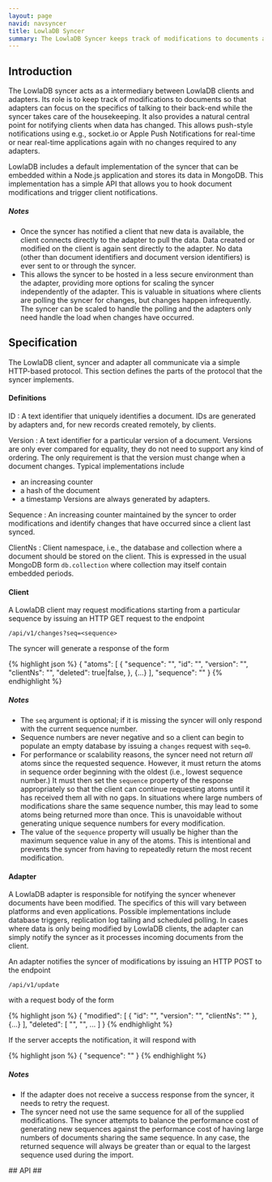 ```yaml
---
layout: page
navid: navsyncer
title: LowlaDB Syncer
summary: The LowlaDB Syncer keeps track of modifications to documents and tells LowlaDB clients when they need to sync and what data needs updating.
---
```

<div id="Intro">

## Introduction ##
The LowlaDB syncer acts as a intermediary between LowlaDB clients and adapters. Its role is to keep track of modifications to documents so that adapters can focus on the specifics of talking to their back-end while the syncer takes care of the housekeeping. It also provides a natural central point for notifying clients when data has changed. This allows push-style notifications using e.g., socket.io or Apple Push Notifications for real-time or near real-time applications again with no changes required to any adapters.

LowlaDB includes a default implementation of the syncer that can be embedded within a Node.js application and stores its data in MongoDB. This implementation has a simple API that allows you to hook document modifications and trigger client notifications. 

##### Notes #####
* Once the syncer has notified a client that new data is available, the client connects directly to the adapter to pull the data. Data created or modified on the client is again sent directly to the adapter. No data (other than document identifiers and document version identifiers) is ever sent to or through the syncer.
* This allows the syncer to be hosted in a less secure environment than the adapter, providing more options for scaling the syncer independently of the adapter. This is valuable in situations where clients are polling the syncer for changes, but changes happen infrequently. The syncer can be scaled to handle the polling and the adapters only need handle the load when changes have occurred.

</div>
<div id="Spec">

## Specification ##
The LowlaDB client, syncer and adapter all communicate via a simple HTTP-based protocol. This section defines the parts of the protocol that the syncer implements.

<div id="SpecDefs">

#### Definitions ####
ID
: A text identifier that uniquely identifies a document. IDs are generated by adapters and, for new records created remotely, by clients.

Version
: A text identifier for a particular version of a document. Versions are only ever compared for equality, they do not need to support any kind of ordering. The only requirement is that the version must change when a document changes. Typical implementations include

* an increasing counter
* a hash of the document
* a timestamp
Versions are always generated by adapters.

Sequence
: An increasing counter maintained by the syncer to order modifications and identify changes that have occurred since a client last synced.

ClientNs
: Client namespace, i.e., the database and collection where a document should be stored on the client. This is expressed in the usual MongoDB form `db.collection` where collection may itself contain embedded periods.

</div>
<div id="SpecClient">

#### Client ####
A LowlaDB client may request modifications starting from a particular sequence by issuing an HTTP GET request to the endpoint

```
/api/v1/changes?seq=<sequence>
```

The syncer will generate a response of the form

{% highlight json %}
{
  "atoms": [
    { 
      "sequence": "<sequence>",
      "id": "<id>",
      "version": "<version>",
      "clientNs": "<clientNs>",
      "deleted": true|false,
    },
    {...}
  ],
  "sequence": "<sequence that client should use for next request>"
}
{% endhighlight %}

##### Notes #####
* The `seq` argument is optional; if it is missing the syncer will only respond with the current sequence number.
* Sequence numbers are never negative and so a client can begin to populate an empty database by issuing a `changes` request with `seq=0`.
* For performance or scalability reasons, the syncer need not return *all* atoms since the requested sequence. However, it must return the atoms in sequence order beginning with the oldest (i.e., lowest sequence number.) It must then set the `sequence` property of the response appropriately so that the client can continue requesting atoms until it has received them all with no gaps. In situations where large numbers of modifications share the same sequence number, this may lead to some atoms being returned more than once. This is unavoidable without generating unique sequence numbers for every modification.
* The value of the `sequence` property will usually be higher than the maximum sequence value in any of the atoms. This is intentional and prevents the syncer from having to repeatedly return the most recent modification.

</div>
<div id="SpecAdapter">

#### Adapter ####
A LowlaDB adapter is responsible for notifying the syncer whenever documents have been modified. The specifics of this will vary between platforms and even applications. Possible implementations include database triggers, replication log tailing and scheduled polling. In cases where data is only being modified by LowlaDB clients, the adapter can simply notify the syncer as it processes incoming documents from the client.

An adapter notifies the syncer of modifications by issuing an HTTP POST to the endpoint

```
/api/v1/update
```

with a request body of the form

{% highlight json %}
{
  "modified": [
    {
      "id": "<id>",
      "version": "<version>",
      "clientNs": "<clientNs>"
    },
    {...}
  ],
  "deleted": [
    "<id1>", "<id2>", ...
  ]
}
{% endhighlight %}

If the server accepts the notification, it will respond with

{% highlight json %}
{
  "sequence": "<the current sequence of the syncer after importing the changes>"
}
{% endhighlight %}

##### Notes #####
* If the adapter does not receive a success response from the syncer, it needs to retry the request.
* The syncer need not use the same sequence for all of the supplied modifications. The syncer attempts to balance the performance cost of generating new sequences against the performance cost of having large numbers of documents sharing the same sequence. In any case, the returned sequence will always be greater than or equal to the largest sequence used during the import.

</div>
</div>
<div id="API">
## API ##
</div>